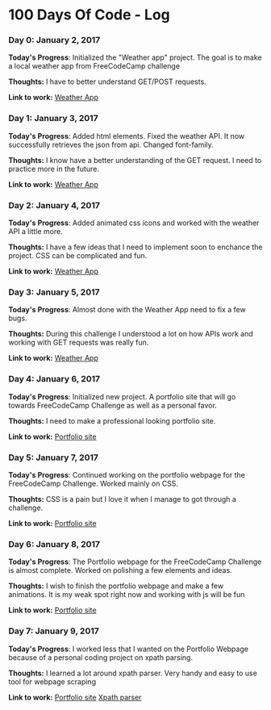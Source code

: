 # 100 Days Of Code - Log

### Day 0: January 2, 2017

**Today's Progress**: Initialized the "Weather app" project. The goal is to make a local weather app from FreeCodeCamp challenge

**Thoughts:** I have to better understand GET/POST requests.

**Link to work:** [Weather App](https://github.com/j0hnnym1/Projects/tree/master/Local%20Weather%20App)

### Day 1: January 3, 2017

**Today's Progress**: Added html elements.
Fixed the weather API. It now successfully retrieves the json from api.
Changed font-family.

**Thoughts:** I know have a better understanding of the GET request. I need to practice more in the future.

**Link to work:** [Weather App](https://github.com/j0hnnym1/Projects/tree/master/Local%20Weather%20App)

### Day 2: January 4, 2017

**Today's Progress**: Added animated css icons and worked with the weather API a little more.

**Thoughts:** I have a few ideas that I need to implement soon to enchance the project.
CSS can be complicated and fun.

**Link to work:** [Weather App](https://github.com/j0hnnym1/Projects/tree/master/Local%20Weather%20App)

### Day 3: January 5, 2017

**Today's Progress**: Almost done with the Weather App need to fix a few bugs.

**Thoughts:** During this challenge I understood a lot on how APIs work and working with GET requests was really fun.

**Link to work:** [Weather App](https://github.com/j0hnnym1/Projects/tree/master/Local%20Weather%20App)

### Day 4: January 6, 2017

**Today's Progress**: Initialized new project. A portfolio site that will go towards FreeCodeCamp Challenge as well as a personal favor.

**Thoughts:** I need to make a professional looking portfolio site.

**Link to work:** [Portfolio site](https://github.com/j0hnnym1/Projects/tree/master/Portfolio)

### Day 5: January 7, 2017

**Today's Progress**: Continued working on the portfolio webpage for the FreeCodeCamp Challenge. Worked mainly on CSS.

**Thoughts:** CSS is a pain but I love it when I manage to got through a challenge. 

**Link to work:** [Portfolio site](https://github.com/j0hnnym1/Projects/tree/master/Portfolio)

### Day 6: January 8, 2017

**Today's Progress**: The Portfolio webpage for the FreeCodeCamp Challenge is almost complete. Worked on polishing a few elements and ideas.

**Thoughts:** I wish to finish the portfolio webpage and make a few animations. It is my weak spot right now and working with js will be fun

**Link to work:** [Portfolio site](https://github.com/j0hnnym1/Projects/tree/master/Portfolio)

### Day 7: January 9, 2017

**Today's Progress**: I worked less that I wanted on the Portfolio Webpage because of a personal coding project on xpath parsing.

**Thoughts:** I learned a lot around xpath parser. Very handy and easy to use tool for webpage scraping

**Link to work:** [Portfolio site](https://github.com/j0hnnym1/Projects/tree/master/Portfolio)
                  [Xpath parser](http://lxml.de/xpathxslt.html)


